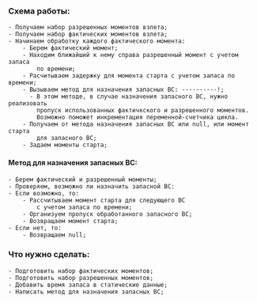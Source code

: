﻿### Схема работы:
    - Получаем набор разрешенных моментов взлета;
    - Получаем набор фактических моментов взлета;
    - Начинаем обработку каждого фактического момента:
        - Берем фактический момент;
        - Находим ближайший к нему справа разрешенный момент с учетом запаса 
            по времени;
        - Расчитываем задержку для момента старта с учетом запаса по времени;
        - Вызываем метод для назначения запасных ВС: ----------!;
          - В этом методе, в случае назначения запасного ВС, нужно реализовать 
            пропуск использованных фактичкского и разрешенного моментов. 
            Возможно поможет инкрементация переменной-счетчика цикла.
        - Получаем от метода назначения запасных ВС или null, или момент старта
            для запасного ВС;
        - Задаем моменты старта;
            

#### Метод для назначения запасных ВС:
    - Берем фактический и разрешенный моменты;
    - Проверяем, возможно ли назначить запасной ВС:
    - Если возможно, то:
        - Рассчитываем момент старта для следующего ВС 
            с учетом запаса по времени;
        - Организуем пропуск обработанного запасного ВС;
        - Возвращаем момент старта;
    - Если нет, то:
        - Возвращаем null;
    
### Что нужно сделать:
    - Подготовить набор фактических моментов;
    - Подготовить набор разрешенных моментов;
    - Добавить время запаса в статические данные;
    - Написать метод для назначения запасных ВС;